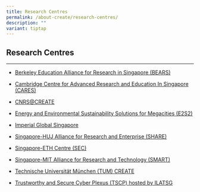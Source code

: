 ```yaml
---
title: Research Centres
permalink: /about-create/research-centres/
description: ""
variant: tiptap
---
```

<h2>Research Centres</h2>
<hr>
<ul>
<li>
<p><a href="https://bear.create.edu.sg/about-create/research-centres/bears" rel="noopener noreferrer nofollow" target="_blank">Berkeley Education Alliance for Research in Singapore (BEARS)</a>
</p>
</li>
<li>
<p><a href="https://cares.create.edu.sg/about-create/research-centres/cares/" rel="noopener noreferrer nofollow" target="_blank">Cambridge Centre for Advanced Research and Education In Singapore (CARES)</a>
</p>
</li>
<li>
<p><a href="https://cnrs.create.edu.sg/about-create/research-centres/cnrscreate/" rel="noopener noreferrer nofollow" target="_blank">CNRS@CREATE</a>
</p>
</li>
<li>
<p><a href="https://e2s2.create.edu.sg/about-create/research-centres/e2s2/" rel="noopener noreferrer nofollow" target="_blank">Energy and Environmental Sustainability Solutions for Megacities (E2S2)</a>
</p>
</li>
<li>
<p><a href="https://www.imperial.ac.uk/about/global/singapore/" rel="noopener nofollow" target="_blank">Imperial Global Singapore</a>
</p>
</li>
<li>
<p><a href="https://share.create.edu.sg/about-create/research-centres/nus-huj-create/" rel="noopener noreferrer nofollow" target="_blank">Singapore-HUJ Alliance for Research and Enterprise (SHARE)</a>
</p>
</li>
<li>
<p><a href="https://sg-eth.create.edu.sg/about-create/research-centres/sec/" rel="noopener noreferrer nofollow" target="_blank">Singapore-ETH Centre (SEC)</a>
</p>
</li>
<li>
<p><a href="https://smart.create.edu.sg/about-create/research-centres/smart/" rel="noopener noreferrer nofollow" target="_blank">Singapore-MIT Alliance for Research and Technology (SMART)</a>
</p>
</li>
<li>
<p><a href="https://www.tum-create.edu.sg/" rel="noopener noreferrer nofollow" target="_blank">Technische Universität München (TUM) CREATE</a>
</p>
</li>
<li>
<p><a href="https://tscp.create.edu.sg/about-create/research-centres/tscp-hosted-by-ilatsg/" rel="noopener noreferrer nofollow" target="_blank">Trustworthy and Secure Cyber Plexus (TSCP) hosted by ILATSG</a>
</p>
</li>
</ul>
<p></p>